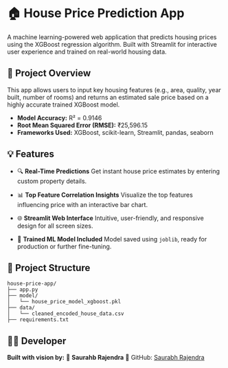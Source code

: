 # 🏠 House Price Prediction App

A machine learning-powered web application that predicts housing prices using the XGBoost regression algorithm. Built with Streamlit for interactive user experience and trained on real-world housing data.

## 🚀 Project Overview

This app allows users to input key housing features (e.g., area, quality, year built, number of rooms) and returns an estimated sale price based on a highly accurate trained XGBoost model.

* **Model Accuracy:** R² = 0.9146
* **Root Mean Squared Error (RMSE):** ₹25,596.15
* **Frameworks Used:** XGBoost, scikit-learn, Streamlit, pandas, seaborn

## 💡 Features

* 🔍 **Real-Time Predictions**
  Get instant house price estimates by entering custom property details.

* 📊 **Top Feature Correlation Insights**
  Visualize the top features influencing price with an interactive bar chart.

* 🌐 **Streamlit Web Interface**
  Intuitive, user-friendly, and responsive design for all screen sizes.

* 🧠 **Trained ML Model Included**
  Model saved using `joblib`, ready for production or further fine-tuning.

## 📁 Project Structure

```
house-price-app/
├── app.py
├── model/
│   └── house_price_model_xgboost.pkl
├── data/
│   └── cleaned_encoded_house_data.csv
├── requirements.txt
```

## 🧑‍💻 Developer

**Built with vision by:**
👑 **Saurahb Rajendra**
🔗 GitHub: [Saurabh Rajendra](https://github.com/SaurabhRajendra7584)
